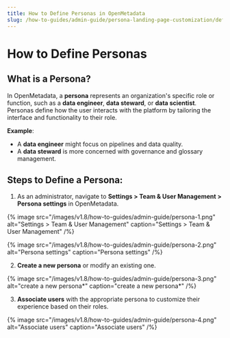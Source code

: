 ```yaml
---
title: How to Define Personas in OpenMetadata
slug: /how-to-guides/admin-guide/persona-landing-page-customization/defining-persona
---
```


# How to Define Personas

## What is a Persona?
In OpenMetadata, a **persona** represents an organization's specific role or function, such as a **data engineer**, **data steward**, or **data scientist**. Personas define how the user interacts with the platform by tailoring the interface and functionality to their role.

**Example**:  
- A **data engineer** might focus on pipelines and data quality.
- A **data steward** is more concerned with governance and glossary management.

## Steps to Define a Persona:

1. As an administrator, navigate to **Settings > Team & User Management > Persona settings** in OpenMetadata.

{% image
src="/images/v1.8/how-to-guides/admin-guide/persona-1.png"
alt="Settings > Team & User Management"
caption="Settings > Team & User Management"
/%}

{% image
src="/images/v1.8/how-to-guides/admin-guide/persona-2.png"
alt="Persona settings"
caption="Persona settings"
/%}

2. **Create a new persona** or modify an existing one.

{% image
src="/images/v1.8/how-to-guides/admin-guide/persona-3.png"
alt="create a new persona*"
caption="create a new persona*"
/%}

3. **Associate users** with the appropriate persona to customize their experience based on their roles.

{% image
src="/images/v1.8/how-to-guides/admin-guide/persona-4.png"
alt="Associate users"
caption="Associate users"
/%}
